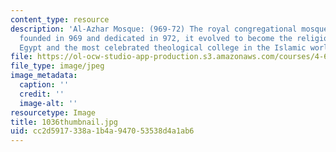 ```yaml
---
content_type: resource
description: 'Al-Azhar Mosque: (969-72) The royal congregational mosque of al-Qahira,
  founded in 969 and dedicated in 972, it evolved to become the religious center of
  Egypt and the most celebrated theological college in the Islamic world.'
file: https://ol-ocw-studio-app-production.s3.amazonaws.com/courses/4-614-religious-architecture-and-islamic-cultures-fall-2002/cc2d5917338a1b4a947053538d4a1ab6_1036thumbnail.jpg
file_type: image/jpeg
image_metadata:
  caption: ''
  credit: ''
  image-alt: ''
resourcetype: Image
title: 1036thumbnail.jpg
uid: cc2d5917-338a-1b4a-9470-53538d4a1ab6
---
```

